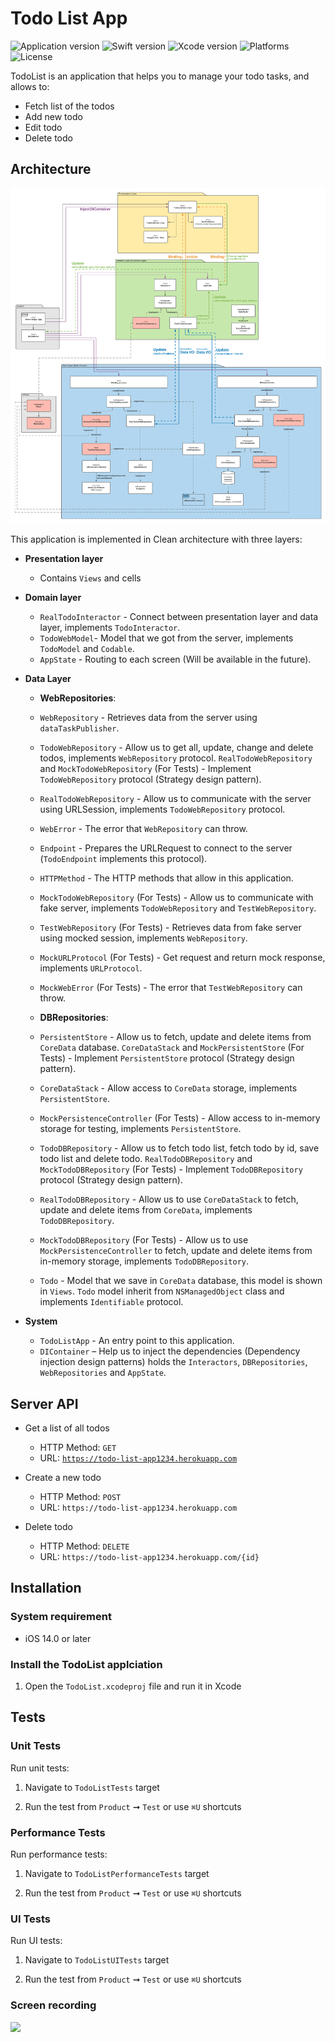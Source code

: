 # Todo List App
![Application version](https://img.shields.io/badge/application%20version-v1.0.0-blue)
![Swift version](https://img.shields.io/badge/Swift-%205.4-orange)
![Xcode version](https://img.shields.io/badge/Xcode-%2012.5-yellow)
![Platforms](https://img.shields.io/badge/platforms-iOS%20-lightgrey.svg)
![License](https://img.shields.io/badge/license-MIT-%23373737)

TodoList is an application that helps you to manage your todo tasks, and allows to:
- Fetch list of the todos
- Add new todo
- Edit todo
- Delete todo

## Architecture

![Screenshot](TodoListAppArchitecture.png)

This application is implemented in Clean architecture with three layers:
- **Presentation layer**
  - Contains `Views` and cells
  
- **Domain layer**
  - `RealTodoInteractor` - Connect between presentation layer and data layer, implements `TodoInteractor`.
  - `TodoWebModel`- Model that we got from the server, implements `TodoModel` and `Codable`.
  - `AppState` - Routing to each screen (Will be available in the future).

- **Data Layer**
  - **WebRepositories**:
  - `WebRepository` - Retrieves data from the server using `dataTaskPublisher`.
  - `TodoWebRepository` - Allow us to get all, update, change and delete todos, implements `WebRepository` protocol. `RealTodoWebRepository` and `MockTodoWebRepository` (For Tests) - Implement `TodoWebRepository` protocol (Strategy design pattern).
  - `RealTodoWebRepository` - Allow us to communicate with the server using URLSession, implements `TodoWebRepository` protocol.
  - `WebError` - The error that `WebRepository` can throw.
  - `Endpoint` - Prepares the URLRequest to connect to the server (`TodoEndpoint` implements this protocol).
  - `HTTPMethod` - The HTTP methods that allow in this application.
  - `MockTodoWebRepository` (For Tests) - Allow us to communicate with fake server, implements `TodoWebRepository` and `TestWebRepository`.
  - `TestWebRepository` (For Tests) - Retrieves data from fake server using mocked session, implements `WebRepository`.
  - `MockURLProtocol` (For Tests) - Get request and return mock response, implements `URLProtocol`.
  - `MockWebError` (For Tests) - The error that `TestWebRepository` can throw.

   - **DBRepositories**:
  - `PersistentStore` - Allow us to fetch, update and delete items from `CoreData` database. `CoreDataStack` and `MockPersistentStore` (For Tests) - Implement `PersistentStore` protocol (Strategy design pattern).
  - `CoreDataStack` - Allow access to `CoreData` storage, implements `PersistentStore`.
  - `MockPersistenceController` (For Tests) - Allow access to in-memory storage for testing, implements `PersistentStore`.
  - `TodoDBRepository` - Allow us to fetch todo list, fetch todo by id, save todo list and delete todo. `RealTodoDBRepository` and `MockTodoDBRepository` (For Tests) - Implement `TodoDBRepository` protocol (Strategy design pattern).
  - `RealTodoDBRepository` - Allow us to use `CoreDataStack` to fetch, update and delete items from `CoreData`, implements `TodoDBRepository`.
  -  `MockTodoDBRepository` (For Tests) - Allow us to use `MockPersistenceController` to fetch, update and delete items from in-memory storage, implements `TodoDBRepository`.
  - `Todo` - Model that we save in `CoreData` database, this model is shown in `Views`. `Todo` model inherit from `NSManagedObject` class and implements `Identifiable` protocol.

- **System**
  - `TodoListApp` - An entry point to this application.
  - `DIContainer` – Help us to inject the dependencies (Dependency injection design patterns) holds the `Interactors`, `DBRepositories`, `WebRepositories` and  `AppState`.


## Server API
- Get a list of all todos
  - HTTP Method: `GET`
  - URL: [`https://todo-list-app1234.herokuapp.com`](https://todo-list-app1234.herokuapp.com)

- Create a new todo
  - HTTP Method: `POST`
  - URL: `https://todo-list-app1234.herokuapp.com`

- Delete todo
  - HTTP Method: `DELETE`
  - URL: `https://todo-list-app1234.herokuapp.com/{id}`


## Installation
### System requirement
- iOS 14.0 or later

### Install the TodoList applciation
1. Open the `TodoList.xcodeproj` file and run it in Xcode

## Tests

### Unit Tests
Run unit tests:
1. Navigate to `TodoListTests` target

2. Run the test from `Product` ➞ `Test` or use `⌘U` shortcuts

### Performance Tests
Run performance tests:
1. Navigate to `TodoListPerformanceTests` target

2. Run the test from `Product` ➞ `Test` or use `⌘U` shortcuts

### UI Tests
Run UI tests:
1. Navigate to `TodoListUITests` target

2. Run the test from `Product` ➞ `Test` or use `⌘U` shortcuts


### Screen recording

<img src="TodoListAppScreenRecording.gif" width="220"/>
